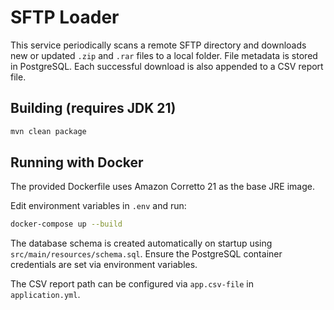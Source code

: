 # SFTP Loader

This service periodically scans a remote SFTP directory and downloads new or updated `.zip` and `.rar` files to a local folder. File metadata is stored in PostgreSQL.
Each successful download is also appended to a CSV report file.

## Building (requires JDK 21)

```bash
mvn clean package
```

## Running with Docker
The provided Dockerfile uses Amazon Corretto 21 as the base JRE image.

Edit environment variables in `.env` and run:

```bash
docker-compose up --build
```

The database schema is created automatically on startup using `src/main/resources/schema.sql`. Ensure the PostgreSQL container credentials are set via environment variables.

The CSV report path can be configured via `app.csv-file` in `application.yml`.
